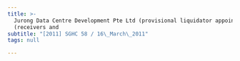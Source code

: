 ```yaml
---
title: >-
  Jurong Data Centre Development Pte Ltd (provisional liquidator appointed)
  (receivers and
subtitle: "[2011] SGHC 58 / 16\_March\_2011"
tags: null

---
```


